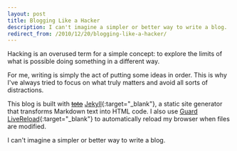 ```yaml
---
layout: post
title: Blogging Like a Hacker
description: I can't imagine a simpler or better way to write a blog.
redirect_from: /2010/12/20/blogging-like-a-hacker/
---
```


Hacking is an overused term for a simple concept: to explore the limits of what is
possible doing something in a different way.

For me, writing is simply the act of putting some ideas in order. This is why
I've always tried to focus on what truly matters and avoid all sorts of distractions.

This blog is built with <s><a target="_blank" href="https://github.com/cloudhead/toto">toto</a></s>
[Jekyll][1]{:target="_blank"}, a static site generator that transforms Markdown text into HTML code.
I also use [Guard LiveReload][2]{:target="_blank"} to automatically reload my browser when files
are modified.

I can't imagine a simpler or better way to write a blog.


[1]: http://jekyllrb.com
[2]: https://github.com/guard/guard-livereload
